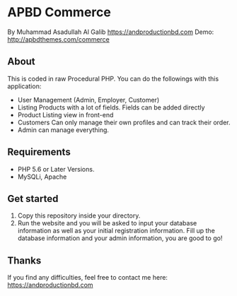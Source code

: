 # APBD Commerce
By Muhammad Asadullah Al Galib
https://andproductionbd.com
Demo: http://apbdthemes.com/commerce

## About

This is coded in raw Procedural PHP. You can do the followings with this application:

* User Management (Admin, Employer, Customer)
* Listing Products with a lot of fields. Fields can be added directly
* Product Listing view in front-end
* Customers Can only manage their own profiles and can track their order.
* Admin can manage everything.

## Requirements

* PHP 5.6 or Later Versions.
* MySQLi, Apache

## Get started

1. Copy this repository inside your directory.
2. Run the website and you will be asked to input your database information as well as your initial registration information. Fill up the database information and your admin information, you are good to go!

## Thanks

If you find any difficulties, feel free to contact me here: https://andproductionbd.com